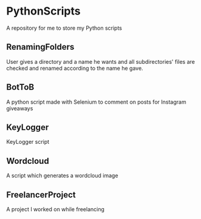 # PythonScripts
A repository for me to store my Python scripts


## RenamingFolders
User gives a directory and a name he wants and all subdirectories' files are checked and renamed according to the name he gave.

## BotToB
A python script made with Selenium to comment on posts for Instagram giveaways

## KeyLogger
KeyLogger script

## Wordcloud
A script which generates a wordcloud image

## FreelancerProject
A project I worked on while freelancing
